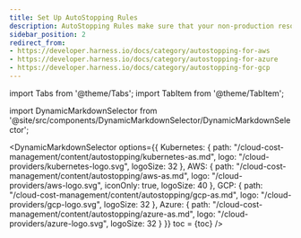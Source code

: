 ```yaml
---
title: Set Up AutoStopping Rules
description: AutoStopping Rules make sure that your non-production resources run only when used, and never when idle.
sidebar_position: 2
redirect_from: 
- https://developer.harness.io/docs/category/autostopping-for-aws
- https://developer.harness.io/docs/category/autostopping-for-azure
- https://developer.harness.io/docs/category/autostopping-for-gcp
---
```

import Tabs from '@theme/Tabs';
import TabItem from '@theme/TabItem';

import DynamicMarkdownSelector from '@site/src/components/DynamicMarkdownSelector/DynamicMarkdownSelector';

<DynamicMarkdownSelector
  options={{
    Kubernetes: {
      path: "/cloud-cost-management/content/autostopping/kubernetes-as.md",
      logo: "/cloud-providers/kubernetes-logo.svg",
      logoSize: 32
    },
    AWS: {
      path: "/cloud-cost-management/content/autostopping/aws-as.md",
      logo: "/cloud-providers/aws-logo.svg",
      iconOnly: true,
      logoSize: 40
    },
    GCP: {
      path: "/cloud-cost-management/content/autostopping/gcp-as.md",
      logo: "/cloud-providers/gcp-logo.svg",
      logoSize: 32
    },
    Azure: {
      path: "/cloud-cost-management/content/autostopping/azure-as.md",
      logo: "/cloud-providers/azure-logo.svg",
      logoSize: 32
    }
  }}
  toc = {toc}
/>
